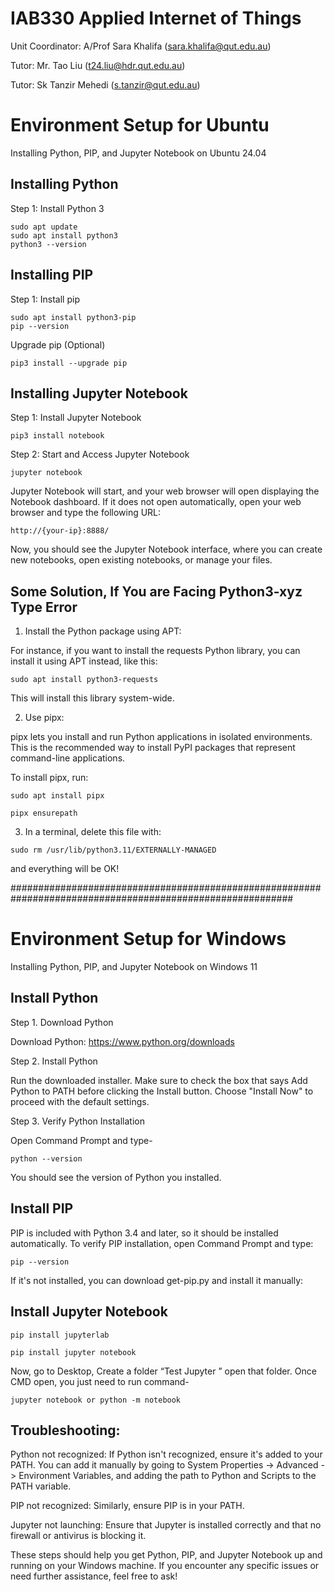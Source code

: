 # IAB330 Applied Internet of Things

Unit Coordinator: A/Prof Sara Khalifa (sara.khalifa@qut.edu.au)

Tutor: Mr. Tao Liu (t24.liu@hdr.qut.edu.au)

Tutor: Sk Tanzir Mehedi (s.tanzir@qut.edu.au)


# Environment Setup for Ubuntu

Installing Python, PIP, and Jupyter Notebook on Ubuntu 24.04

## Installing Python

Step 1: Install Python 3
~~~
sudo apt update
sudo apt install python3
python3 --version
~~~

## Installing PIP

Step 1: Install pip

~~~
sudo apt install python3-pip
pip --version
~~~

Upgrade pip (Optional)

~~~
pip3 install --upgrade pip
~~~

## Installing Jupyter Notebook

Step 1: Install Jupyter Notebook

~~~
pip3 install notebook
~~~

Step 2: Start and Access Jupyter Notebook

~~~
jupyter notebook
~~~

Jupyter Notebook will start, and your web browser will open displaying the Notebook dashboard. If it does not open automatically, open your web browser and type the following URL:

~~~
http://{your-ip}:8888/
~~~

Now, you should see the Jupyter Notebook interface, where you can create new notebooks, open existing notebooks, or manage your files.


## Some Solution, If You are Facing Python3-xyz Type Error 


1. Install the Python package using APT:
   
For instance, if you want to install the requests Python library, you can install it using APT instead, like this:

~~~
sudo apt install python3-requests
~~~

This will install this library system-wide.


2. Use pipx:
   
pipx lets you install and run Python applications in isolated environments. This is the recommended way to install PyPI packages that represent command-line applications.

To install pipx, run:

~~~
sudo apt install pipx
~~~
~~~
pipx ensurepath
~~~


3. In a terminal, delete this file with:

~~~
sudo rm /usr/lib/python3.11/EXTERNALLY-MANAGED
~~~

and everything will be OK!



###########################################################################################################

# Environment Setup for Windows

Installing Python, PIP, and Jupyter Notebook on Windows 11

## Install Python

Step 1. Download Python
   
Download Python: https://www.python.org/downloads

Step 2. Install Python

Run the downloaded installer.
Make sure to check the box that says Add Python to PATH before clicking the Install button.
Choose "Install Now" to proceed with the default settings.

Step 3. Verify Python Installation
   
Open Command Prompt and type-

~~~
python --version
~~~

You should see the version of Python you installed.


## Install PIP

PIP is included with Python 3.4 and later, so it should be installed automatically. To verify PIP installation, open Command Prompt and type:
~~~
pip --version
~~~

If it's not installed, you can download get-pip.py and install it manually:


## Install Jupyter Notebook

~~~
pip install jupyterlab
~~~
~~~
pip install jupyter notebook
~~~

Now, go to Desktop, Create a folder “Test Jupyter ” open that folder. Once CMD open, you just need to run command-
~~~
jupyter notebook or python -m notebook
~~~

## Troubleshooting:

Python not recognized: If Python isn't recognized, ensure it's added to your PATH. You can add it manually by going to System Properties -> Advanced -> Environment Variables, and adding the path to Python and Scripts to the PATH variable.

PIP not recognized: Similarly, ensure PIP is in your PATH.

Jupyter not launching: Ensure that Jupyter is installed correctly and that no firewall or antivirus is blocking it.

These steps should help you get Python, PIP, and Jupyter Notebook up and running on your Windows machine. If you encounter any specific issues or need further assistance, feel free to ask!

